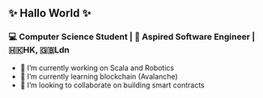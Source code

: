 ## ✨ Hallo World ✨

 ### 💻 Computer Science Student | 🦄 Aspired Software Engineer | 🇭🇰HK, 🇬🇧Ldn


- 🔭 I’m currently working on Scala and Robotics
- 🌱 I’m currently learning blockchain (Avalanche)
- 👯 I’m looking to collaborate on building smart contracts

